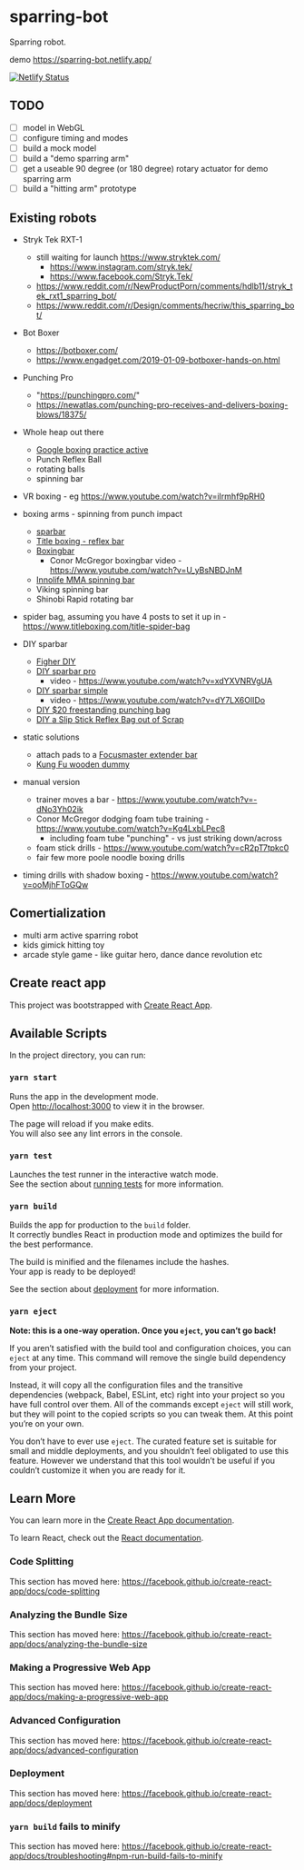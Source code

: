 # sparring-bot

Sparring robot.

demo https://sparring-bot.netlify.app/

[![Netlify Status](https://api.netlify.com/api/v1/badges/33e61260-b0ba-4aa4-89ba-aa87ed42c8bd/deploy-status)](https://app.netlify.com/sites/sparring-bot/deploys)

## TODO

- [ ] model in WebGL
- [ ] configure timing and modes
- [ ] build a mock model
- [ ] build a "demo sparring arm"
- [ ] get a useable 90 degree (or 180 degree) rotary actuator for demo sparring arm
- [ ] build a "hitting arm" prototype

## Existing robots

- Stryk Tek RXT-1
  - still waiting for launch https://www.stryktek.com/
    - https://www.instagram.com/stryk.tek/
    - https://www.facebook.com/Stryk.Tek/
  - https://www.reddit.com/r/NewProductPorn/comments/hdlb11/stryk_tek_rxt1_sparring_bot/
  - https://www.reddit.com/r/Design/comments/hecriw/this_sparring_bot/
- Bot Boxer
  - https://botboxer.com/
  - https://www.engadget.com/2019-01-09-botboxer-hands-on.html
- Punching Pro
  - "https://punchingpro.com/"
  - https://newatlas.com/punching-pro-receives-and-delivers-boxing-blows/18375/
- Whole heap out there
  - [Google boxing practice active](https://www.google.com/search?q=boxing+practice+active&tbm=isch)
  - Punch Reflex Ball
  - rotating balls
  - spinning bar
- VR boxing - eg https://www.youtube.com/watch?v=iIrmhf9pRH0
- boxing arms - spinning from punch impact

  - [sparbar](https://sparbar.com/)
  - [Title boxing - reflex bar](https://www.titleboxing.com/title-rapid-reflex-boxing-bar)
  - [Boxingbar](https://www.boxingbar.com/)
    - Conor McGregor boxingbar video - https://www.youtube.com/watch?v=U_yBsNBDJnM
  - [Innolife MMA spinning bar](https://www.amazon.com.au/INNOLIFE-Boxing-Trainer-Punching-Spinning/dp/B07TZQNSTT)
  - Viking spinning bar
  - Shinobi Rapid rotating bar

- spider bag, assuming you have 4 posts to set it up in - https://www.titleboxing.com/title-spider-bag
- DIY sparbar
  - [Figher DIY](https://www.fighterdiy.com/p/fighter-diy-ebook.html)
  - [DIY sparbar pro](https://www.fighterdiy.com/2020/05/diy-spar-bar-pro.html)
    - video - https://www.youtube.com/watch?v=xdYXVNRVgUA
  - [DIY sparbar simple](https://www.fighterdiy.com/2020/05/diy-spar-bar-simple.html)
    - video - https://www.youtube.com/watch?v=dY7LX6OlIDo
  - [DIY \$20 freestanding punching bag](https://www.youtube.com/watch?v=V29us98-FUM)
  - [DIY a Slip Stick Reflex Bag out of Scrap](https://www.youtube.com/watch?v=c_Eu3BNlha8)
- static solutions
  - attach pads to a [Focusmaster extender bar](https://www.focusmaster.com/shop/equipment/extender-bar/)
  - [Kung Fu wooden dummy](https://www.peninsulakungfu.com.au/training/kung-fu-wooden-dummy)
- manual version
  - trainer moves a bar - https://www.youtube.com/watch?v=-dNo3Yh02ik
  - Conor McGregor dodging foam tube training - https://www.youtube.com/watch?v=Kg4LxbLPec8
    - including foam tube "punching" - vs just striking down/across
  - foam stick drills - https://www.youtube.com/watch?v=cR2pT7tpkc0
  - fair few more poole noodle boxing drills
- timing drills with shadow boxing - https://www.youtube.com/watch?v=ooMjhFToGQw

## Comertialization

- multi arm active sparring robot
- kids gimick hitting toy
- arcade style game - like guitar hero, dance dance revolution etc

## Create react app

This project was bootstrapped with [Create React App](https://github.com/facebook/create-react-app).

## Available Scripts

In the project directory, you can run:

### `yarn start`

Runs the app in the development mode.<br />
Open [http://localhost:3000](http://localhost:3000) to view it in the browser.

The page will reload if you make edits.<br />
You will also see any lint errors in the console.

### `yarn test`

Launches the test runner in the interactive watch mode.<br />
See the section about [running tests](https://facebook.github.io/create-react-app/docs/running-tests) for more information.

### `yarn build`

Builds the app for production to the `build` folder.<br />
It correctly bundles React in production mode and optimizes the build for the best performance.

The build is minified and the filenames include the hashes.<br />
Your app is ready to be deployed!

See the section about [deployment](https://facebook.github.io/create-react-app/docs/deployment) for more information.

### `yarn eject`

**Note: this is a one-way operation. Once you `eject`, you can’t go back!**

If you aren’t satisfied with the build tool and configuration choices, you can `eject` at any time. This command will remove the single build dependency from your project.

Instead, it will copy all the configuration files and the transitive dependencies (webpack, Babel, ESLint, etc) right into your project so you have full control over them. All of the commands except `eject` will still work, but they will point to the copied scripts so you can tweak them. At this point you’re on your own.

You don’t have to ever use `eject`. The curated feature set is suitable for small and middle deployments, and you shouldn’t feel obligated to use this feature. However we understand that this tool wouldn’t be useful if you couldn’t customize it when you are ready for it.

## Learn More

You can learn more in the [Create React App documentation](https://facebook.github.io/create-react-app/docs/getting-started).

To learn React, check out the [React documentation](https://reactjs.org/).

### Code Splitting

This section has moved here: https://facebook.github.io/create-react-app/docs/code-splitting

### Analyzing the Bundle Size

This section has moved here: https://facebook.github.io/create-react-app/docs/analyzing-the-bundle-size

### Making a Progressive Web App

This section has moved here: https://facebook.github.io/create-react-app/docs/making-a-progressive-web-app

### Advanced Configuration

This section has moved here: https://facebook.github.io/create-react-app/docs/advanced-configuration

### Deployment

This section has moved here: https://facebook.github.io/create-react-app/docs/deployment

### `yarn build` fails to minify

This section has moved here: https://facebook.github.io/create-react-app/docs/troubleshooting#npm-run-build-fails-to-minify
